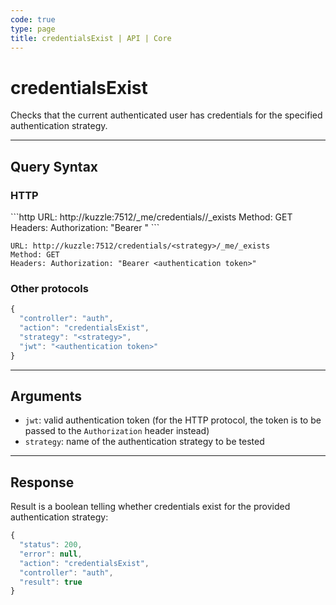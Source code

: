 ```yaml
---
code: true
type: page
title: credentialsExist | API | Core
---
```


# credentialsExist



Checks that the current authenticated user has credentials for the specified authentication strategy.

---

## Query Syntax

### HTTP

<SinceBadge version="2.4.0"/>
```http
URL: http://kuzzle:7512/_me/credentials/<strategy>/_exists
Method: GET
Headers: Authorization: "Bearer <authentication token>"
```

<DeprecatedBadge version="2.4.0">

```http
URL: http://kuzzle:7512/credentials/<strategy>/_me/_exists
Method: GET
Headers: Authorization: "Bearer <authentication token>"
```
</DeprecatedBadge>

### Other protocols

```js
{
  "controller": "auth",
  "action": "credentialsExist",
  "strategy": "<strategy>",
  "jwt": "<authentication token>"
}
```

---

## Arguments

- `jwt`: valid authentication token (for the HTTP protocol, the token is to be passed to the `Authorization` header instead)
- `strategy`: name of the authentication strategy to be tested

---

## Response

Result is a boolean telling whether credentials exist for the provided authentication strategy:

```js
{
  "status": 200,
  "error": null,
  "action": "credentialsExist",
  "controller": "auth",
  "result": true
}
```
